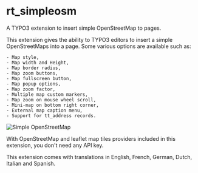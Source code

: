 # rt_simpleosm
A TYPO3 extension to insert simple OpenStreetMap to pages.

This extension gives the ability to TYPO3 editors to insert a simple OpenStreetMaps into a page.
Some various options are available such as:

    - Map style,
    - Map width and Height,
    - Map border radius,
    - Map zoom buttons,
    - Map fullscreen button,
    - Map popup options,
    - Map zoom factor,
    - Multiple map custom markers,
    - Map zoom on mouse wheel scroll,
    - Mini-map on bottom right corner,
    - External map caption menu,
    - Support for tt_address records.


![Simple OpenStreetMap](https://github.com/Treedent/rt_simpleosm/blob/master/Documentation/Images/Simple_OpenStreetMap.png?raw=true)


With OpenStreetMap and leaflet map tiles providers included in this extension, you don't need any API key.

This extension comes with translations in English, French, German, Dutch, Italian and Spanish.
